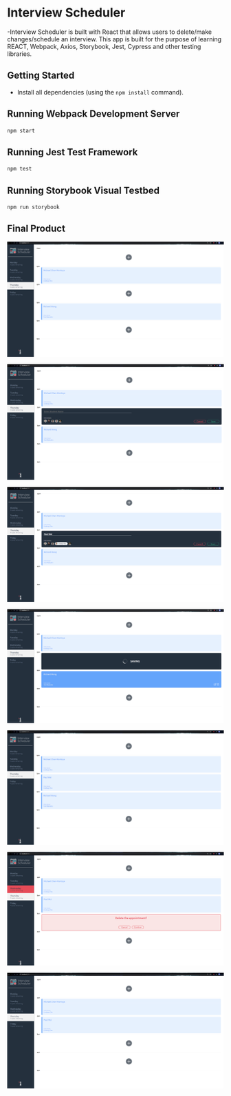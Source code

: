 # Interview Scheduler

-Interview Scheduler is built with React that allows users to delete/make changes/schedule an interview. This app is built for the purpose of learning REACT, Webpack, Axios, Storybook, Jest, Cypress and other testing libraries.

## Getting Started

- Install all dependencies (using the `npm install` command).

## Running Webpack Development Server

```sh
npm start
```

## Running Jest Test Framework

```sh
npm test
```

## Running Storybook Visual Testbed

```sh
npm run storybook
```

## Final Product

!["Screenshot of the Main Page"](https://github.com/wei-paul/scheduler/blob/master/docs/Main.PNG?raw=true)

!["Screenshot of choosing an empty spot"](https://github.com/wei-paul/scheduler/blob/master/docs/bookinterview.PNG?raw=true)

!["Screenshot of entering name and choosing interviewer"](https://github.com/wei-paul/scheduler/blob/master/docs/choosinginterviewer.PNG?raw=true)

!["Screenshot of saving the appointment"](https://github.com/wei-paul/scheduler/blob/master/docs/savinginterview.PNG?raw=true)

!["Screenshot of the newly created appointment with updated spots"](https://github.com/wei-paul/scheduler/blob/master/docs/bookedinterview.PNG?raw=true)

!["Screenshot of the deleting the appointment"](https://github.com/wei-paul/scheduler/blob/master/docs/DeleteInterview.PNG?raw=true)

!["Screenshot of the updated scheduler after deleting appointment"](https://github.com/wei-paul/scheduler/blob/master/docs/deletedinterview.PNG?raw=true)